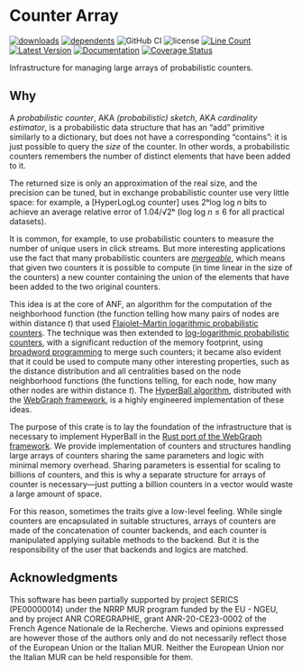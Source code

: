 # Counter Array

[![downloads](https://img.shields.io/crates/d/counter-array)](https://crates.io/crates/counter-array)
[![dependents](https://img.shields.io/librariesio/dependents/cargo/counter-array)](https://crates.io/crates/counter-array/reverse_dependencies)
![GitHub CI](https://github.com/vigna/counter-array-rs/actions/workflows/rust.yml/badge.svg)
![license](https://img.shields.io/crates/l/counter-array)
[![Line Count](https://tokei.rs/b1/github/vigna/counter-array-rs?type=Rust,Python)](https://github.com/vigna/counter-array-rs)
[![Latest Version](https://img.shields.io/crates/v/counter-array.svg)](https://crates.io/crates/counter-array)
[![Documentation](https://docs.rs/counter-array/badge.svg)](https://docs.rs/counter-array)
[![Coverage Status](https://coveralls.io/repos/github/vigna/counter-array-rs/badge.svg?branch=main)](https://coveralls.io/github/vigna/counter-array-rs?branch=main)  

Infrastructure for managing large arrays of probabilistic counters.

## Why

A *probabilistic counter*, AKA *(probabilistic) sketch*, AKA *cardinality
estimator*, is a probabilistic data structure that has an “add” primitive
similarly to a dictionary, but does not have a corresponding “contains”: it is
just possible to query the *size* of the counter. In other words, a
probabilistic counters remembers the number of distinct elements that have been
added to it.

The returned size is only an approximation of the real size, and the precision
can be tuned, but in exchange probabilistic counter use very little space: for
example, a [HyperLogLog counter] uses 2ᵇlog log *n* bits to achieve an average
relative error of 1.04/√2ᵇ (log log *n* ≤ 6 for all practical datasets).

It is common, for example, to use probabilistic counters to measure the number
of unique users in click streams. But more interesting applications use the fact
that many probabilistic counters are *[mergeable]*, which means that given two
counters it is possible to compute (in time linear in the size of the counters)
a new counter containing the union of the elements that have been added to the
two original counters.

This idea is at the core of ANF, an algorithm for the computation of the
neighborhood function (the function telling how many pairs of nodes are within
distance *t*) that used [Flajolet–Martin logarithmic probabilistic
counters](https://doi.org/10.1016%2F0022-0000%2885%2990041-8). The technique was
then extended to [log-logarithmic probabilistic
counters](https://algo.inria.fr/flajolet/Publications/FlFuGaMe07.pdf), with a
significant reduction of the memory footprint, using [broadword
programming](https://doi.org/10.1145/1963405.1963493) to merge such counters; it
became also evident that it could be used to compute many other interesting
properties, such as the distance distribution and all centralities based on the
node neighborhood functions (the functions telling, for each node, how many
other nodes are within distance *t*). The [HyperBall
algorithm](https://doi.ieeecomputersociety.org/10.1109/ICDMW.2013.10),
distributed with the [WebGraph framework](https://webgraph.di.unimi.it/), is a highly engineered implementation
of these ideas.

The purpose of this crate is to lay the foundation of the infrastructure that is
necessary to implement HyperBall in the [Rust port of the WebGraph
framework](http://crates.io/crates/webgraph). We provide implementation of
counters and structures handling large arrays of counters sharing the same
parameters and logic with minimal memory overhead. Sharing parameters is
essential for scaling to billions of counters, and this is why a separate
structure for arrays of counter is necessary—just putting a billion counters in
a vector would waste a large amount of space.

For this reason, sometimes the traits give a low-level feeling. While single
counters are encapsulated in suitable structures, arrays of counters are made of
the concatenation of counter backends, and each counter is manipulated applying
suitable methods to the backend. But it is the responsibility of the user that
backends and logics are matched.

## Acknowledgments

This software has been partially supported by project SERICS (PE00000014) under
the NRRP MUR program funded by the EU - NGEU, and by project ANR COREGRAPHIE,
grant ANR-20-CE23-0002 of the French Agence Nationale de la Recherche. Views and
opinions expressed are however those of the authors only and do not necessarily
reflect those of the European Union or the Italian MUR. Neither the European
Union nor the Italian MUR can be held responsible for them.

[mergeable]:
    <https://docs.rs/webgraph-algo/latest/webgraph-algo/traits/counter/trait.MergeCounterLogic.html>
